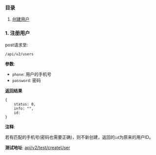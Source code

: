 ### 目录

1.  [创建用户](#createUser)

<h3 id="createUser">1. 注册用户</h3>

post请求至:

<pre><code>/api/v2/users</code></pre>

**参数**:

*   `phone`: 用户的手机号
*   `password`: 密码

**返回结果**

<pre><code>{
    status: 0,
    info: "",
    id:
}</code></pre>

**注释**:

若有匹配的手机号(密码也需要正确)，则不新创建，返回的`id`为原来的用户ID。

**测试地址**: [api/v2/test/createUser](/api/v1/test/createUser)
